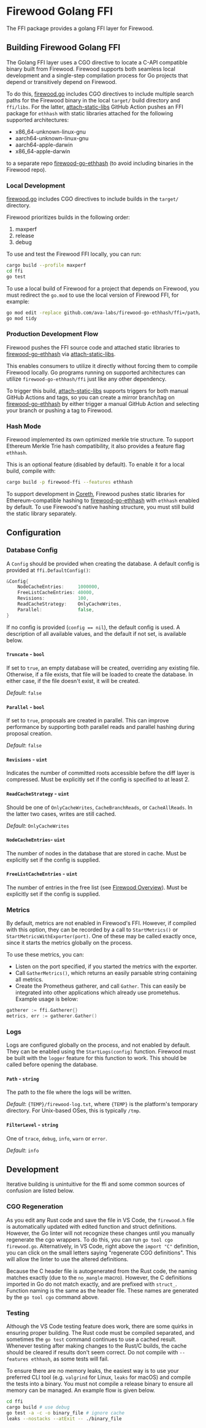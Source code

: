 # Firewood Golang FFI

The FFI package provides a golang FFI layer for Firewood.

## Building Firewood Golang FFI

The Golang FFI layer uses a CGO directive to locate a C-API compatible binary built from Firewood. Firewood supports both seamless local development and a single-step compilation process for Go projects that depend or transitively depend on Firewood.

To do this, [firewood.go](./firewood.go) includes CGO directives to include multiple search paths for the Firewood binary in the local `target/` build directory and `ffi/libs`. For the latter, [attach-static-libs](../.github/workflows/attach-static-libs.yaml) GitHub Action pushes an FFI package for `ethhash` with static libraries attached for the following supported architectures:

- x86_64-unknown-linux-gnu
- aarch64-unknown-linux-gnu
- aarch64-apple-darwin
- x86_64-apple-darwin

to a separate repo [firewood-go-ethhash](https://github.com/ava-labs/firewood-go-ethhash) (to avoid including binaries in the Firewood repo).

### Local Development

[firewood.go](./firewood.go) includes CGO directives to include builds in the `target/` directory.

Firewood prioritizes builds in the following order:

1. maxperf
2. release
3. debug

To use and test the Firewood FFI locally, you can run:

```bash
cargo build --profile maxperf
cd ffi
go test
```

To use a local build of Firewood for a project that depends on Firewood, you must redirect the `go.mod` to use the local version of Firewood FFI, for example:

```bash
go mod edit -replace github.com/ava-labs/firewood-go-ethhash/ffi=/path/to/firewood/ffi
go mod tidy
```

### Production Development Flow

Firewood pushes the FFI source code and attached static libraries to [firewood-go-ethhash](https://github.com/ava-labs/firewood-go-ethhash) via [attach-static-libs](../.github/workflows/attach-static-libs.yaml).

This enables consumers to utilize it directly without forcing them to compile Firewood locally. Go programs running on supported architectures can utilize `firewood-go-ethhash/ffi` just like any other dependency.

To trigger this build, [attach-static-libs](../.github/workflows/attach-static-libs.yaml) supports triggers for both manual GitHub Actions and tags, so you can create a mirror branch/tag on [firewood-go-ethhash](https://github.com/ava-labs/firewood-go-ethhash) by either trigger a manual GitHub Action and selecting your branch or pushing a tag to Firewood.

### Hash Mode

Firewood implemented its own optimized merkle trie structure. To support Ethereum Merkle Trie hash compatibility, it also provides a feature flag `ethhash`.

This is an optional feature (disabled by default). To enable it for a local build, compile with:

```sh
cargo build -p firewood-ffi --features ethhash
```

To support development in [Coreth](https://github.com/ava-labs/coreth), Firewood pushes static libraries for Ethereum-compatible hashing to [firewood-go-ethhash](https://github.com/ava-labs/firewood-go-ethhash) with `ethhash` enabled by default. To use Firewood's native hashing structure, you must still build the static library separately.

## Configuration

### Database Config

A `Config` should be provided when creating the database. A default config is provided at `ffi.DefaultConfig()`:

```go
&Config{
    NodeCacheEntries:     1000000,
    FreeListCacheEntries: 40000,
    Revisions:            100,
    ReadCacheStrategy:    OnlyCacheWrites,
    Parallel:             false,
}
```

If no config is provided (`config == nil`), the default config is used. A description of all available values, and the default if not set, is available below.

#### `Truncate` - `bool`

If set to `true`, an empty database will be created, overriding any existing file. Otherwise, if a file exists, that file will be loaded to create the database. In either case, if the file doesn't exist, it will be created.

*Default*: `false`

#### `Parallel` - `bool`

If set to `true`, proposals are created in parallel. This can improve performance by supporting both parallel reads and parallel hashing during proposal creation.

*Default*: `false`

#### `Revisions` - `uint`

Indicates the number of committed roots accessible before the diff layer is compressed. Must be explicitly set if the config is specified to at least 2.

#### `ReadCacheStrategy` - `uint`

Should be one of `OnlyCacheWrites`, `CacheBranchReads`, or `CacheAllReads`. In the latter two cases, writes are still cached.

*Default*: `OnlyCacheWrites`

#### `NodeCacheEntries`- `uint`

The number of nodes in the database that are stored in cache. Must be explicitly set if the config is supplied.

#### `FreeListCacheEntries` - `uint`

The number of entries in the free list (see [Firewood Overview](../README.md)). Must be explicitly set if the config is supplied.

### Metrics

By default, metrics are not enabled in Firewood's FFI. However, if compiled with this option, they can be recorded by a call to `StartMetrics()` or `StartMetricsWithExporter(port)`. One of these may be called exactly once, since it starts the metrics globally on the process.

To use these metrics, you can:

- Listen on the port specified, if you started the metrics with the exporter.
- Call `GatherMetrics()`, which returns an easily parsable string containing all metrics.
- Create the Prometheus gatherer, and call `Gather`. This can easily be integrated into other applications which already use prometehus. Example usage is below:

```go
gatherer := ffi.Gatherer{}
metrics, err := gatherer.Gather()
```

### Logs

Logs are configured globally on the process, and not enabled by default. They can be enabled using the `StartLogs(config)` function. Firewood must be built with the `logger` feature for this function to work. This should be called before opening the database.

#### `Path` - `string`

The path to the file where the logs will be written.

*Default*: `{TEMP}/firewood-log.txt`, where `{TEMP}` is the platform's temporary directory. For Unix-based OSes, this is typically `/tmp`.

#### `FilterLevel` - `string`

One of `trace`, `debug`, `info`, `warn` or `error`.

*Default*: `info`

## Development

Iterative building is unintuitive for the ffi and some common sources of confusion are listed below.

### CGO Regeneration

As you edit any Rust code and save the file in VS Code, the `firewood.h` file is automatically updated with edited function and struct definitions. However, the Go linter will not recognize these changes until you manually regenerate the cgo wrappers. To do this, you can run `go tool cgo firewood.go`. Alternatively, in VS Code, right above the `import "C"` definition, you can click on the small letters saying "regenerate CGO definitions". This will allow the linter to use the altered definitions.

Because the C header file is autogenerated from the Rust code, the naming matches exactly (due to the `no_mangle` macro). However, the C definitions imported in Go do not match exactly, and are prefixed with `struct_`. Function naming is the same as the header file. These names are generated by the `go tool cgo` command above.

### Testing

Although the VS Code testing feature does work, there are some quirks in ensuring proper building. The Rust code must be compiled separated, and sometimes the `go test` command continues to use a cached result. Whenever testing after making changes to the Rust/C builds, the cache should be cleared if results don't seem correct. Do not compile with `--features ethhash`, as some tests will fail.

To ensure there are no memory leaks, the easiest way is to use your preferred CLI tool (e.g. `valgrind` for Linux, `leaks` for macOS) and compile the tests into a binary. You must not compile a release binary to ensure all memory can be managed. An example flow is given below.

```sh
cd ffi
cargo build # use debug
go test -a -c -o binary_file # ignore cache
leaks --nostacks --atExit -- ./binary_file
```
